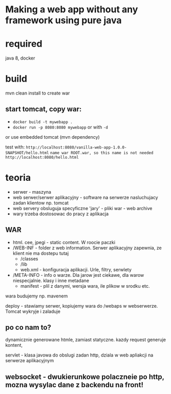 # Making a web app without any framework using pure java

# required
java 8, docker

# build
mvn clean install to create war

## start tomcat, copy war:
* `docker build -t mywebapp .`
* `docker run -p 8080:8080 mywebapp` or with `-d`

or use embedded tomcat (mvn dependency)

test with: `http://localhost:8080/vanilla-web-app-1.0.0-SNAPSHOT/hello.html`
`name war ROOT.war, so this name is not needed`
`http://localhost:8080/hello.html`

# teoria
* serwer - maszyna
* web serwer/serwer aplikacyjny - software na serwerze nasluchujacy zadan klientow np. tomcat
* web servery obsluguja specyficzne 'jary' - pliki war - web archive
* wary trzeba dostosowac do pracy z aplikacja

## WAR
* html. cee, jpegi - static content. W roocie paczki
* /WEB-INF - folder z web information. Serwer aplikacyjny zapewnia, ze klient nie ma dostepu tutaj
    * /classes
    * /lib
    * web.xml - konfiguracja aplikacji. Urle, filtry, serwlety
*  /META-INFO - info o warze. Dla jarow jest ciekawe, dla warow niespecjalnie. klasy i inne metadane
    * manifest - plil z danymi, wersja wara, ile plikow w srodku etc.
    
wara budujemy np. mavenem

deploy - stawiamy serwer, kopiujemy wara do /webaps w webserwerze. Tomcat wykryje i zaladuje

## po co nam to?
dynamicznie generowane htmle, zamiast statyczne. kazdy request generuje kontent,

servlet - klasa javowa do obslugi zadan http, dziala w web apliakcji na serwerze aplikacyjnym  

## websocket - dwukierunkowe polaczneie po http, mozna wysylac dane z backendu na front!
    
